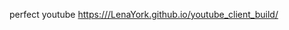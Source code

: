 perfect youtube 
[https:///LenaYork.github.io/youtube_client_build/](https:///LenaYork.github.io/youtube_client_build/)